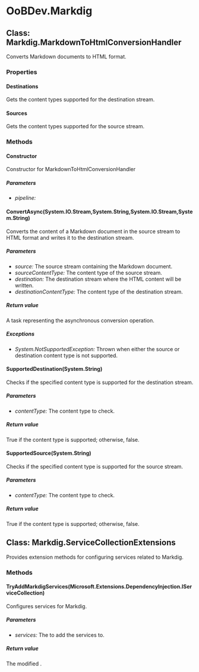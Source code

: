 # OoBDev.Markdig


## Class: Markdig.MarkdownToHtmlConversionHandler
Converts Markdown documents to HTML format. 

### Properties

#### Destinations
Gets the content types supported for the destination stream.
#### Sources
Gets the content types supported for the source stream.
### Methods


#### Constructor
Constructor for MarkdownToHtmlConversionHandler 


##### Parameters
* *pipeline:* 




#### ConvertAsync(System.IO.Stream,System.String,System.IO.Stream,System.String)
Converts the content of a Markdown document in the source stream to HTML format and writes it to the destination stream. 


##### Parameters
* *source:* The source stream containing the Markdown document.
* *sourceContentType:* The content type of the source stream.
* *destination:* The destination stream where the HTML content will be written.
* *destinationContentType:* The content type of the destination stream.




##### Return value
A task representing the asynchronous conversion operation.



##### Exceptions

* *System.NotSupportedException:* Thrown when either the source or destination content type is not supported.




#### SupportedDestination(System.String)
Checks if the specified content type is supported for the destination stream. 


##### Parameters
* *contentType:* The content type to check.




##### Return value
True if the content type is supported; otherwise, false.



#### SupportedSource(System.String)
Checks if the specified content type is supported for the source stream. 


##### Parameters
* *contentType:* The content type to check.




##### Return value
True if the content type is supported; otherwise, false.



## Class: Markdig.ServiceCollectionExtensions
Provides extension methods for configuring services related to Markdig. 

### Methods


#### TryAddMarkdigServices(Microsoft.Extensions.DependencyInjection.IServiceCollection)
Configures services for Markdig. 


##### Parameters
* *services:* The to add the services to.




##### Return value
The modified .

